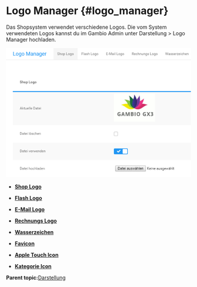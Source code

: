 # Logo Manager {#logo_manager}

Das Shopsystem verwendet verschiedene Logos. Die vom System verwendeten Logos kannst du im Gambio Admin unter Darstellung \> Logo Manager hochladen.

![](Bilder/Abb142_LogoManager.png "Logo Manager")

-   **[Shop Logo](10_3_1_Shop_Logo.md)**  

-   **[Flash Logo](10_3_2_Flash_Logo.md)**  

-   **[E-Mail Logo](10_3_3_E_Mail_Logo.md)**  

-   **[Rechnungs Logo](10_3_4_Rechnungs_Logo.md)**  

-   **[Wasserzeichen](10_3_5_Wasserzeichen.md)**  

-   **[Favicon](10_3_6_Favicon.md)**  

-   **[Apple Touch Icon](10_3_7_AppleTouchIcon.md)**  

-   **[Kategorie Icon](10_3_7_Kategorie_Icon.md)**  


**Parent topic:**[Darstellung](10_Darstellung.md)

